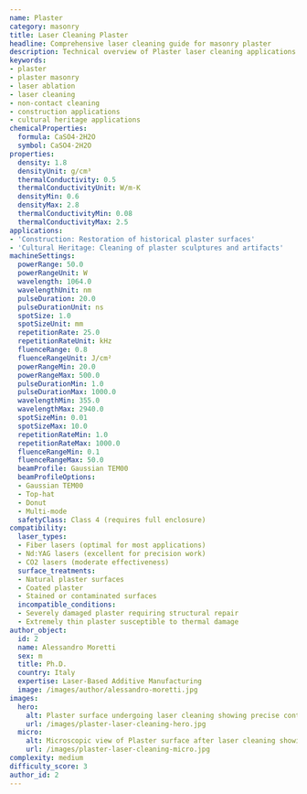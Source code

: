 ```yaml
---
name: Plaster
category: masonry
title: Laser Cleaning Plaster
headline: Comprehensive laser cleaning guide for masonry plaster
description: Technical overview of Plaster laser cleaning applications and parameters
keywords:
- plaster
- plaster masonry
- laser ablation
- laser cleaning
- non-contact cleaning
- construction applications
- cultural heritage applications
chemicalProperties:
  formula: CaSO4·2H2O
  symbol: CaSO4·2H2O
properties:
  density: 1.8
  densityUnit: g/cm³
  thermalConductivity: 0.5
  thermalConductivityUnit: W/m·K
  densityMin: 0.6
  densityMax: 2.8
  thermalConductivityMin: 0.08
  thermalConductivityMax: 2.5
applications:
- 'Construction: Restoration of historical plaster surfaces'
- 'Cultural Heritage: Cleaning of plaster sculptures and artifacts'
machineSettings:
  powerRange: 50.0
  powerRangeUnit: W
  wavelength: 1064.0
  wavelengthUnit: nm
  pulseDuration: 20.0
  pulseDurationUnit: ns
  spotSize: 1.0
  spotSizeUnit: mm
  repetitionRate: 25.0
  repetitionRateUnit: kHz
  fluenceRange: 0.8
  fluenceRangeUnit: J/cm²
  powerRangeMin: 20.0
  powerRangeMax: 500.0
  pulseDurationMin: 1.0
  pulseDurationMax: 1000.0
  wavelengthMin: 355.0
  wavelengthMax: 2940.0
  spotSizeMin: 0.01
  spotSizeMax: 10.0
  repetitionRateMin: 1.0
  repetitionRateMax: 1000.0
  fluenceRangeMin: 0.1
  fluenceRangeMax: 50.0
  beamProfile: Gaussian TEM00
  beamProfileOptions:
  - Gaussian TEM00
  - Top-hat
  - Donut
  - Multi-mode
  safetyClass: Class 4 (requires full enclosure)
compatibility:
  laser_types:
  - Fiber lasers (optimal for most applications)
  - Nd:YAG lasers (excellent for precision work)
  - CO2 lasers (moderate effectiveness)
  surface_treatments:
  - Natural plaster surfaces
  - Coated plaster
  - Stained or contaminated surfaces
  incompatible_conditions:
  - Severely damaged plaster requiring structural repair
  - Extremely thin plaster susceptible to thermal damage
author_object:
  id: 2
  name: Alessandro Moretti
  sex: m
  title: Ph.D.
  country: Italy
  expertise: Laser-Based Additive Manufacturing
  image: /images/author/alessandro-moretti.jpg
images:
  hero:
    alt: Plaster surface undergoing laser cleaning showing precise contamination removal
    url: /images/plaster-laser-cleaning-hero.jpg
  micro:
    alt: Microscopic view of Plaster surface after laser cleaning showing detailed surface structure
    url: /images/plaster-laser-cleaning-micro.jpg
complexity: medium
difficulty_score: 3
author_id: 2
---
```

